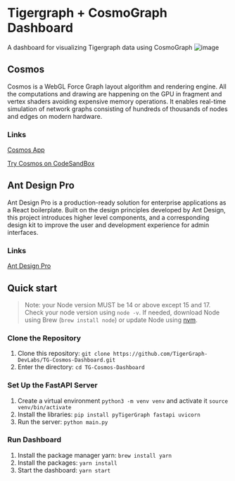# Tigergraph + CosmoGraph Dashboard
A dashboard for visualizing Tigergraph data using CosmoGraph
![image](https://user-images.githubusercontent.com/98365404/183126655-136e667d-d98f-4e11-b7fc-fa9c5a439ca2.png)

## Cosmos
Cosmos is a WebGL Force Graph layout algorithm and rendering engine. All the computations and drawing are happening on the GPU in fragment and vertex shaders avoiding expensive memory operations.
It enables real-time simulation of network graphs consisting of hundreds of thousands of nodes and edges on modern hardware.
### Links
[Cosmos App](https://cosmograph.app/#library)

[Try Cosmos on CodeSandBox](https://codesandbox.io/s/cosmos-example-fmuf1x?file=/src/index.ts)

## Ant Design Pro
Ant Design Pro is a production-ready solution for enterprise applications as a React boilerplate. Built on the design principles developed by Ant Design, this project introduces higher level components, and a corresponding design kit to improve the user and development experience for admin interfaces.

### Links
[Ant Design Pro](https://pro.ant.design/docs/getting-started/)

## Quick start
> Note: your Node version MUST be 14 or above except 15 and 17. Check your node version using `node -v`. If needed, download Node using Brew (`brew install node`) or update Node using [nvm](https://github.com/nvm-sh/nvhttps://github.com/nvm-sh/nvm).

### Clone the Repository
1. Clone this repository: `git clone https://github.com/TigerGraph-DevLabs/TG-Cosmos-Dashboard.git`
2. Enter the directory: `cd TG-Cosmos-Dashboard`

### Set Up the FastAPI Server
1. Create a virtual environment `python3 -m venv venv` and activate it `source venv/bin/activate`
2. Install the libraries: `pip install pyTigerGraph fastapi uvicorn`
3. Run the server: `python main.py`

### Run Dashboard
1. Install the package manager yarn: `brew install yarn`
2. Install the packages: `yarn install`
3. Start the dashboard: `yarn start`

